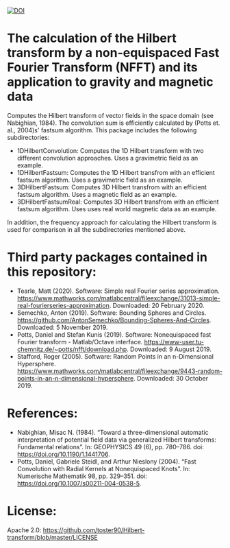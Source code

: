 [![DOI](https://zenodo.org/badge/279592337.svg)](https://zenodo.org/badge/latestdoi/279592337)
# The calculation of the Hilbert transform by a non-equispaced Fast Fourier Transform (NFFT) and its application to gravity and magnetic data
Computes the Hilbert transform of vector fields in the space domain (see Nabighian, 1984). The convolution sum is efficiently calculated by (Potts et. al., 2004)s' fastsum algorithm.
 This package includes the following subdirectories:
 - 1DHilbertConvolution: Computes the 1D Hilbert transform with two different convolution approaches. Uses a gravimetric field as an example. 
 - 1DHilbertFastsum: Computes the 1D Hilbert transfrom with an efficient fastsum algorithm. Uses a gravimetric field as an example.
 - 3DHilbertFastsum: Computes 3D Hilbert transfrom with an efficient fastsum algorithm. Uses a magnetic field as an example.
 - 3DHilbertFastsumReal: Computes 3D Hilbert transfrom with an efficient fastsum algorithm. Uses uses real world magnetic data as an example.
 
 In addition, the frequency approach for calculating the Hilbert transform is used for comparison in all the subdirectories mentioned above.
 
# Third party packages contained in this repository:
- Tearle, Matt (2020). Software: Simple real Fourier series approximation. https://www.mathworks.com/matlabcentral/fileexchange/31013-simple-real-fourierseries-approximation. Downloaded: 20 February 2020.
- Semechko, Anton (2019). Software: Bounding Spheres and Circles. https://github.com/AntonSemechko/Bounding-Spheres-And-Circles. Downloaded: 5 November 2019.
- Potts, Daniel and Stefan Kunis (2019). Software: Nonequispaced fast Fourier transform - Matlab/Octave interface. https://www-user.tu-chemnitz.de/~potts/nfft/download.php. Downloaded: 9 August 2019.
- Stafford, Roger (2005). Software: Random Points in an n-Dimensional Hypersphere. https://www.mathworks.com/matlabcentral/fileexchange/9443-random-points-in-an-n-dimensional-hypersphere. Downloaded: 30 October 2019.

# References:
- Nabighian, Misac N. (1984). “Toward a three-dimensional automatic interpretation of potential field data via generalized Hilbert transforms: Fundamental relations”. In: GEOPHYSICS 49 (6), pp. 780–786. doi: https://doi.org/10.1190/1.1441706.
- Potts, Daniel, Gabriele Steidl, and Arthur Nieslony (2004). “Fast Convolution with Radial Kernels at Nonequispaced Knots”. In: Numerische Mathematik 98, pp. 329–351. doi: https://doi.org/10.1007/s00211-004-0538-5.

# License:
Apache 2.0: https://github.com/toster90/Hilbert-transform/blob/master/LICENSE  

